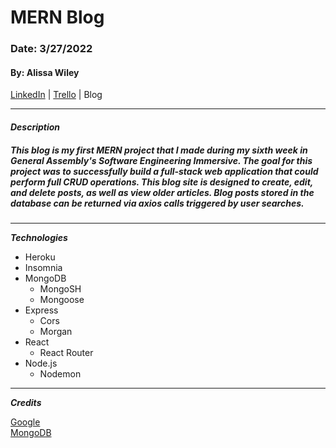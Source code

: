 # MERN Blog
### Date: 3/27/2022
#### By: Alissa Wiley
[LinkedIn](https://www.linkedin.com/in/alissaestelle/) | [Trello](https://trello.com/b/l8RZ1ZSL/mern-blog) | Blog

---

#### **_Description_**
##### This blog is my first MERN project that I made during my sixth week in General Assembly's Software Engineering Immersive. The goal for this project was to successfully build a full-stack web application that could perform full CRUD operations. This blog site is designed to create, edit, and delete posts, as well as view older articles. Blog posts stored in the database can be returned via axios calls triggered by user searches.

---

**_Technologies_**

- Heroku
- Insomnia
- MongoDB
  - MongoSH
  - Mongoose
- Express
  - Cors
  - Morgan
- React
  - React Router
- Node.js
  - Nodemon

---

**_Credits_**

[Google](https://www.google.com/)
<br>
[MongoDB](https://www.mongodb.com/)

